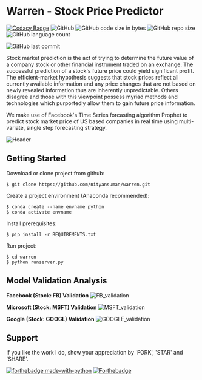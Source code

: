# Warren - Stock Price Predictor

[![Codacy Badge](https://api.codacy.com/project/badge/Grade/3d93ddbea81b4c589955df3e8fa18617)](https://app.codacy.com/manual/nityansuman/warren?utm_source=github.com&utm_medium=referral&utm_content=nityansuman/warren&utm_campaign=Badge_Grade_Settings)
![GitHub](https://img.shields.io/github/license/nityansuman/warren)
![GitHub code size in bytes](https://img.shields.io/github/languages/code-size/nityansuman/warren)
![GitHub repo size](https://img.shields.io/github/repo-size/nityansuman/warren)
![GitHub language count](https://img.shields.io/github/languages/count/nityansuman/warren)

![GitHub last commit](https://img.shields.io/github/last-commit/nityansuman/warren)

Stock market prediction is the act of trying to determine the future value of a company stock or other financial instrument traded on an exchange. The successful prediction of a stock's future price could yield significant profit. The efficient-market hypothesis suggests that stock prices reflect all currently available information and any price changes that are not based on newly revealed information thus are inherently unpredictable. Others disagree and those with this viewpoint possess myriad methods and technologies which purportedly allow them to gain future price information.

We make use of Facebook's Time Series forcasting algorithm Prophet to predict stock market price of US based companies in real time using multi-variate, single step forecasting strategy.

![Header](src/static/images/main_page.png)

## Getting Started

Download or clone project from github:
```
$ git clone https://github.com/nityansuman/warren.git
```

Create a project environment (Anaconda recommended):
```
$ conda create --name envname python
$ conda activate envname
```

Install prerequisites:
```
$ pip install -r REQUIREMENTS.txt
```

Run project:
```
$ cd warren
$ python runserver.py
```

## Model Validation Analysis

**Facebook (Stock: FB) Validation**
![FB_validation](src/static/images/fb_forecast_30_day_validation.png)

**Microsoft (Stock: MSFT) Validation**
![MSFT_validation](src/static/images/msft_forecast_30day_validation.png)

**Google (Stock: GOOGL) Validation**
![GOOGLE_validation](src/static/images/googl_forecast_30day_validation.png)

## Support

If you like the work I do, show your appreciation by 'FORK', 'STAR' and 'SHARE'.

[![forthebadge made-with-python](http://ForTheBadge.com/images/badges/made-with-python.svg)](https://www.python.org/)
[![Forthebadge](https://forthebadge.com/images/badges/built-with-love.svg)](https://forthebadge.com)
